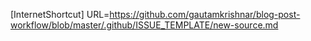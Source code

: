 [InternetShortcut]
URL=<https://github.com/gautamkrishnar/blog-post-workflow/blob/master/.github/ISSUE_TEMPLATE/new-source.md>
